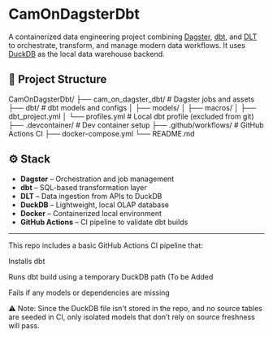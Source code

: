 # CamOnDagsterDbt

A containerized data engineering project combining [Dagster](https://dagster.io/), [dbt](https://www.getdbt.com/), and [DLT](https://docs.dltHub.com/) to orchestrate, transform, and manage modern data workflows. It uses [DuckDB](https://duckdb.org/) as the local data warehouse backend.

## 🧱 Project Structure

CamOnDagsterDbt/
├── cam_on_dagster_dbt/ # Dagster jobs and assets
├── dbt/ # dbt models and configs
│ ├── models/
│ ├── macros/
│ ├── dbt_project.yml
│ └── profiles.yml # Local dbt profile (excluded from git)
├── .devcontainer/ # Dev container setup
├── .github/workflows/ # GitHub Actions CI
├── docker-compose.yml
└── README.md

## ⚙️ Stack

- **Dagster** – Orchestration and job management
- **dbt** – SQL-based transformation layer
- **DLT** – Data ingestion from APIs to DuckDB
- **DuckDB** – Lightweight, local OLAP database
- **Docker** – Containerized local environment
- **GitHub Actions** – CI pipeline to validate dbt builds

---

This repo includes a basic GitHub Actions CI pipeline that:

Installs dbt

Runs dbt build using a temporary DuckDB path  (To be Added

Fails if any models or dependencies are missing

⚠️ Note: Since the DuckDB file isn't stored in the repo, and no source tables are seeded in CI, only isolated models that don’t rely on source freshness will pass.
